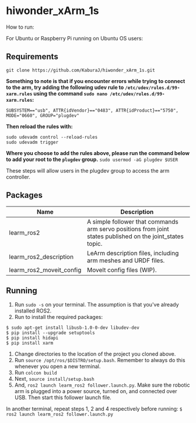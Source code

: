 # hiwonder_xArm_1s

How to run:

For Ubuntu or Raspberry Pi running on Ubuntu OS users:

## Requirements
`git clone https://github.com/KaburaJ/hiwonder_xArm_1s.git`

**Something to note is that if you encounter errors while trying to connect to the arm, try adding the following udev rule to `/etc/udev/rules.d/99-xarm.rules` using the command `sudo nano /etc/udev/rules.d/99-xarm.rules`:**
```
SUBSYSTEM=="usb", ATTR{idVendor}=="0483", ATTR{idProduct}=="5750", MODE="0660", GROUP="plugdev"
```
**Then reload the rules with:**
```
sudo udevadm control --reload-rules 
sudo udevadm trigger
```

**Where you choose to add the rules above, please run the command below to add your root to the `plugdev` group.**
`sudo usermod -aG plugdev $USER`

These steps will allow users in the plugdev group to access the arm controller.
## Packages
| Name | Description | 
|----------|----------|
| learm_ros2   | A simple follower that commands arm servo positions from joint states published on the joint_states topic.   | 
| learm_ros2_description    | LeArm description files, including arm meshes and URDF files.  |
| learm_ros2_moveit_config   | MoveIt config files (WIP).  |

## Running
1. Run `sudo -s` on your terminal. The assumption is that you've already installed ROS2.
1. Run to install the required packages:
```
$ sudo apt-get install libusb-1.0-0-dev libudev-dev
$ pip install --upgrade setuptools
$ pip install hidapi
$ pip install xarm 
```
1. Change directories to the location of the project you cloned above.
1. Run `source /opt/ros/$DISTRO/setup.bash`. Remember to always do this whenever you open a new terminal.
1. Run `colcon build`
1. Next, `source install/setup.bash`
1. And, `ros2 launch learm_ros2 follower.launch.py`. Make sure the robotic arm is plugged into a power source, turned on, and connected over USB. Then start this follower launch file.

In another terminal, repeat steps 1, 2 and 4 respectively before running:
`$ ros2 launch learm_ros2 follower.launch.py`





